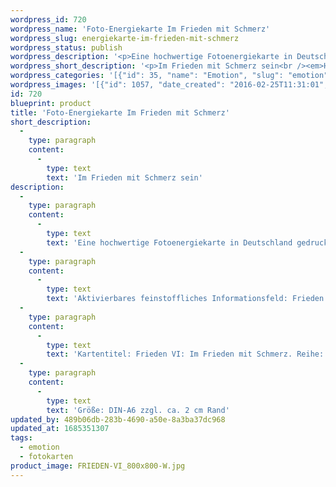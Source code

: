 ```yaml
---
wordpress_id: 720
wordpress_name: 'Foto-Energiekarte Im Frieden mit Schmerz'
wordpress_slug: energiekarte-im-frieden-mit-schmerz
wordpress_status: publish
wordpress_description: '<p>Eine hochwertige Fotoenergiekarte in Deutschland gedruckt und in Handarbeit laminiert.  Sie ist in Postkartengröße (DIN-A6) gut zu transportieren und kann auch auf den Körper aufgelegt werden.</p><p>Aktivierbares feinstoffliches Informationsfeld: Frieden – Vertrauen – Schmerz erkennen als das, was er ist: In einer friedlichen inneren Haltung Schmerz als das erfahren können, was er wahrhaftig ist.</p><p>Kartentitel: Frieden VI: Im Frieden mit Schmerz. Reihe: Frieden</p><p>Größe: DIN-A6 zzgl. ca. 2 cm Rand<br />Andere Formate sind individuell für Sie innerhalb weniger Tage herstellbar. Bitte kontaktieren Sie uns hierfür unter <a href="mailto:info@elvedenverlag.de">info@elvedenverlag.de</a>.</p><p><a href="https://my.feenbaum.de/anwendung-energiebilder-foto-laminiert/">Anwendungshinweise</a>      <a href="https://my.feenbaum.de/produktinformationen-fotokarten/">Produktinformationen</a></p>'
wordpress_short_description: '<p>Im Frieden mit Schmerz sein<br /><em>Hinweis: Das Wasserzeichen „Elveden Verlag Energiebild“ wird nicht mit gedruckt</em></p>'
wordpress_categories: '[{"id": 35, "name": "Emotion", "slug": "emotion"}, {"id": 23, "name": "Fotokarten", "slug": "fotokarten"}]'
wordpress_images: '[{"id": 1057, "date_created": "2016-02-25T11:31:01", "date_created_gmt": "2016-02-25T09:31:01", "date_modified": "2016-02-25T11:31:01", "date_modified_gmt": "2016-02-25T09:31:01", "src": "https://my.feenbaum.de/wp-content/uploads/2016/02/FRIEDEN-VI_800x800-W.jpg", "name": "FRIEDEN-VI_800x800-W", "alt": ""}]'
id: 720
blueprint: product
title: 'Foto-Energiekarte Im Frieden mit Schmerz'
short_description:
  -
    type: paragraph
    content:
      -
        type: text
        text: 'Im Frieden mit Schmerz sein'
description:
  -
    type: paragraph
    content:
      -
        type: text
        text: 'Eine hochwertige Fotoenergiekarte in Deutschland gedruckt und in Handarbeit laminiert.  Sie ist in Postkartengröße (DIN-A6) gut zu transportieren und kann auch auf den Körper aufgelegt werden.'
  -
    type: paragraph
    content:
      -
        type: text
        text: 'Aktivierbares feinstoffliches Informationsfeld: Frieden – Vertrauen – Schmerz erkennen als das, was er ist: In einer friedlichen inneren Haltung Schmerz als das erfahren können, was er wahrhaftig ist.'
  -
    type: paragraph
    content:
      -
        type: text
        text: 'Kartentitel: Frieden VI: Im Frieden mit Schmerz. Reihe: Frieden'
  -
    type: paragraph
    content:
      -
        type: text
        text: 'Größe: DIN-A6 zzgl. ca. 2 cm Rand'
updated_by: 489b06db-283b-4690-a50e-8a3ba37dc968
updated_at: 1685351307
tags:
  - emotion
  - fotokarten
product_image: FRIEDEN-VI_800x800-W.jpg
---
```

